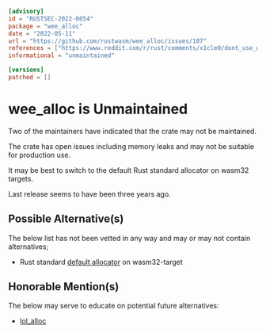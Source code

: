 ```toml
[advisory]
id = "RUSTSEC-2022-0054"
package = "wee_alloc"
date = "2022-05-11"
url = "https://github.com/rustwasm/wee_alloc/issues/107"
references = ["https://www.reddit.com/r/rust/comments/x1cle0/dont_use_wee_alloc_in_production_code_targeting/", "https://github.com/rustwasm/wee_alloc/issues/85", "https://github.com/rustwasm/wee_alloc/issues/106"]
informational = "unmaintained"

[versions]
patched = []
```
# wee_alloc is Unmaintained

Two of the maintainers have indicated that the crate may not be maintained.

The crate has open issues including memory leaks and may not be suitable for production use.

It may be best to switch to the default Rust standard allocator on wasm32 targets.

Last release seems to have been three years ago.

## Possible Alternative(s)

 The below list has not been vetted in any way and may or may not contain alternatives;

 - Rust standard [default allocator] on wasm32-target

## Honorable Mention(s)

 The below may serve to educate on potential future alternatives:

 - [lol_alloc](https://crates.io/crates/lol_alloc)

[default allocator]: https://github.com/alexcrichton/dlmalloc-rs
